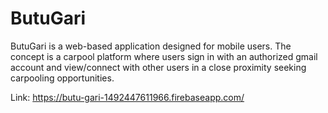 # ButuGari

ButuGari is a web-based application designed for mobile users. The concept is a carpool platform where users sign in with an authorized gmail account and view/connect with other users in a close proximity seeking carpooling opportunities.

Link:
https://butu-gari-1492447611966.firebaseapp.com/
